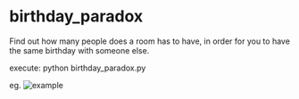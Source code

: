 # birthday_paradox
Find out how many people does a room has to have, in order for you to have the same birthday with someone else.

execute: python birthday_paradox.py

eg.
![example](https://user-images.githubusercontent.com/29146438/212060322-cc64c54d-56b4-48ea-9f2e-7a56ff119c85.PNG)
